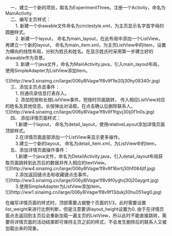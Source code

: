
<p>
&nbsp;&nbsp;&nbsp;&nbsp;一、建立一个新的项目，取名为ExperimentThree。注册一个Activity，命名为MainActivity.  </br>
&nbsp;&nbsp;&nbsp;&nbsp;二、编写主页样式：  </br>
&nbsp;&nbsp;&nbsp;&nbsp;&nbsp;&nbsp;&nbsp;&nbsp;1. 新建一个drawable文件命名为circlestyle.xml，为主页显示名字首字母的圆圈样式。</br>
&nbsp;&nbsp;&nbsp;&nbsp;&nbsp;&nbsp;&nbsp;&nbsp;2. 新建一个layout， 命名为main_layout，在此布局中添加一个ListView。再建立一个新的layout， 命名为main_item.xml，为主页ListView中的item，设置为横向的线性布局，分别为姓氏和姓名。在显示姓氏时采用第一步建立好的drawable作为背景。</br>
&nbsp;&nbsp;&nbsp;&nbsp;&nbsp;&nbsp;&nbsp;&nbsp;3. 新建一个java文件，命名为MainActivity.java，引入main_layout布局， 使用SimpleAdapter为ListView添加item。</br>
</p>
![](http://ww3.sinaimg.cn/large/006y8lVagw1f8v9f1le20j30hy08340r.jpg)
&nbsp;&nbsp;&nbsp;&nbsp;三、添加主页点击事件：</br>
&nbsp;&nbsp;&nbsp;&nbsp;&nbsp;&nbsp;&nbsp;&nbsp;1. 将通讯录信息打表存入。</br>
&nbsp;&nbsp;&nbsp;&nbsp;&nbsp;&nbsp;&nbsp;&nbsp;2. 添加短按和长按ListView事件。短按时页面跳转， 传入相应ListView对应的姓名及其他信息。长按弹出对话框，在点击确认后删除联系人。</br>
![](http://ww4.sinaimg.cn/large/006y8lVagw1f8v9f1fqjvj30ij0f1n0s.jpg)
&nbsp;&nbsp;&nbsp;&nbsp;四、 添加详情页面样式：</br>
&nbsp;&nbsp;&nbsp;&nbsp;&nbsp;&nbsp;&nbsp;&nbsp;1.新建一个layout， 命名为detail_layout，使用relativeLayout添加详情页面顶部样式。</br>
&nbsp;&nbsp;&nbsp;&nbsp;&nbsp;&nbsp;&nbsp;&nbsp;2.在详情页面底部添加一个ListView来显示更多操作。</br>
&nbsp;&nbsp;&nbsp;&nbsp;&nbsp;&nbsp;&nbsp;&nbsp;3.建立一个新的layout， 命名为detail_item.xml，为ListView中的item，</br>
&nbsp;&nbsp;&nbsp;&nbsp;五、添加详情页面操作事件：</br>
&nbsp;&nbsp;&nbsp;&nbsp;&nbsp;&nbsp;&nbsp;&nbsp;1.新建一个java文件，命名为DetailActivity.java，引入detail_layout布局获取页面跳转到此页后的数据并传入相应的textView。</br>
![](http://ww4.sinaimg.cn/large/006y8lVagw1f8v9f16xrtj30hf084jtf.jpg)
	&nbsp;&nbsp;&nbsp;&nbsp;&nbsp;&nbsp;&nbsp;&nbsp;2.添加返回键点击和收藏键点击事件。</br>
![](http://ww3.sinaimg.cn/large/006y8lVagw1f8v9f0ygtvj30j20aygnt.jpg)
	&nbsp;&nbsp;&nbsp;&nbsp;&nbsp;&nbsp;&nbsp;&nbsp;3.使用SimpleAdapter为ListView添加item。</br>
![](http://ww1.sinaimg.cn/large/006y8lVagw1f8v9f13dukj30hu051wg0.jpg)


在编写详情页面的样式时，顶部需要占据整个页面的1/3，此时需要设置list_weight来进行比例判断，但是注意要讲layout_height设置为0. 
由于在详情页面点击返回到主页后会重新加载一遍主页的ListView，所以此时不能直接跳转，需要将详情页面的活动结束即可保持主页之前的样式，不会发生删除后的联系人又被加载出来的现象。

